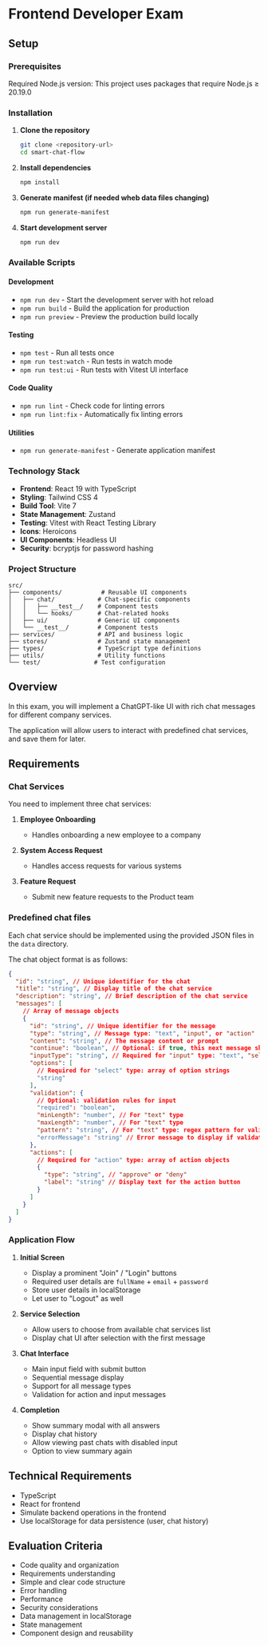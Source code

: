 # Frontend Developer Exam

## Setup

### Prerequisites

Required Node.js version:
This project uses packages that require Node.js ≥ 20.19.0

### Installation

1. **Clone the repository**

   ```bash
   git clone <repository-url>
   cd smart-chat-flow
   ```

2. **Install dependencies**

   ```bash
   npm install
   ```

3. **Generate manifest (if needed wheb data files changing)**

   ```bash
   npm run generate-manifest
   ```

4. **Start development server**

   ```bash
   npm run dev
   ```

### Available Scripts

#### Development

- `npm run dev` - Start the development server with hot reload
- `npm run build` - Build the application for production
- `npm run preview` - Preview the production build locally

#### Testing

- `npm test` - Run all tests once
- `npm run test:watch` - Run tests in watch mode
- `npm run test:ui` - Run tests with Vitest UI interface

#### Code Quality

- `npm run lint` - Check code for linting errors
- `npm run lint:fix` - Automatically fix linting errors

#### Utilities

- `npm run generate-manifest` - Generate application manifest

### Technology Stack

- **Frontend**: React 19 with TypeScript
- **Styling**: Tailwind CSS 4
- **Build Tool**: Vite 7
- **State Management**: Zustand
- **Testing**: Vitest with React Testing Library
- **Icons**: Heroicons
- **UI Components**: Headless UI
- **Security**: bcryptjs for password hashing

### Project Structure

```
src/
├── components/           # Reusable UI components
│   ├── chat/            # Chat-specific components
│   │   ├── __test__/    # Component tests
│   │   └── hooks/       # Chat-related hooks
│   ├── ui/              # Generic UI components
│   └── __test__/        # Component tests
├── services/            # API and business logic
├── stores/              # Zustand state management
├── types/               # TypeScript type definitions
├── utils/               # Utility functions
└── test/               # Test configuration
```

## Overview

In this exam, you will implement a ChatGPT-like UI with rich chat messages for different company services.

The application will allow users to interact with predefined chat services, and save them for later.

## Requirements

### Chat Services

You need to implement three chat services:

1. **Employee Onboarding**
   - Handles onboarding a new employee to a company

2. **System Access Request**
   - Handles access requests for various systems

3. **Feature Request**
   - Submit new feature requests to the Product team

### Predefined chat files

Each chat service should be implemented using the provided JSON files in the `data` directory.

The chat object format is as follows:

```json
{
  "id": "string", // Unique identifier for the chat
  "title": "string", // Display title of the chat service
  "description": "string", // Brief description of the chat service
  "messages": [
    // Array of message objects
    {
      "id": "string", // Unique identifier for the message
      "type": "string", // Message type: "text", "input", or "action"
      "content": "string", // The message content or prompt
      "continue": "boolean", // Optional: if true, this next message should be sent immediately after this one
      "inputType": "string", // Required for "input" type: "text", "select", or "date"
      "options": [
        // Required for "select" type: array of option strings
        "string"
      ],
      "validation": {
        // Optional: validation rules for input
        "required": "boolean",
        "minLength": "number", // For "text" type
        "maxLength": "number", // For "text" type
        "pattern": "string", // For "text" type: regex pattern for validation
        "errorMessage": "string" // Error message to display if validation fails
      },
      "actions": [
        // Required for "action" type: array of action objects
        {
          "type": "string", // "approve" or "deny"
          "label": "string" // Display text for the action button
        }
      ]
    }
  ]
}
```

### Application Flow

1. **Initial Screen**
   - Display a prominent "Join" / "Login" buttons
   - Required user details are `fullName` + `email` + `password`
   - Store user details in localStorage
   - Let user to "Logout" as well

2. **Service Selection**
   - Allow users to choose from available chat services list
   - Display chat UI after selection with the first message

3. **Chat Interface**
   - Main input field with submit button
   - Sequential message display
   - Support for all message types
   - Validation for action and input messages

4. **Completion**
   - Show summary modal with all answers
   - Display chat history
   - Allow viewing past chats with disabled input
   - Option to view summary again

## Technical Requirements

- TypeScript
- React for frontend
- Simulate backend operations in the frontend
- Use localStorage for data persistence (user, chat history)

## Evaluation Criteria

- Code quality and organization
- Requirements understanding
- Simple and clear code structure
- Error handling
- Performance
- Security considerations
- Data management in localStorage
- State management
- Component design and reusability
